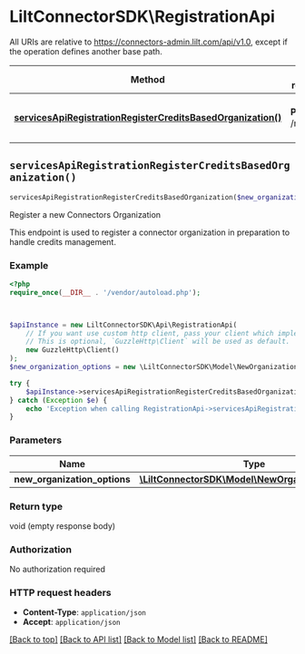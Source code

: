 # LiltConnectorSDK\RegistrationApi

All URIs are relative to https://connectors-admin.lilt.com/api/v1.0, except if the operation defines another base path.

| Method | HTTP request | Description |
| ------------- | ------------- | ------------- |
| [**servicesApiRegistrationRegisterCreditsBasedOrganization()**](RegistrationApi.md#servicesApiRegistrationRegisterCreditsBasedOrganization) | **POST** /register | Register a new Connectors Organization |


## `servicesApiRegistrationRegisterCreditsBasedOrganization()`

```php
servicesApiRegistrationRegisterCreditsBasedOrganization($new_organization_options)
```

Register a new Connectors Organization

This endpoint is used to register a connector organization in preparation to handle credits management.

### Example

```php
<?php
require_once(__DIR__ . '/vendor/autoload.php');



$apiInstance = new LiltConnectorSDK\Api\RegistrationApi(
    // If you want use custom http client, pass your client which implements `GuzzleHttp\ClientInterface`.
    // This is optional, `GuzzleHttp\Client` will be used as default.
    new GuzzleHttp\Client()
);
$new_organization_options = new \LiltConnectorSDK\Model\NewOrganizationOptions(); // \LiltConnectorSDK\Model\NewOrganizationOptions

try {
    $apiInstance->servicesApiRegistrationRegisterCreditsBasedOrganization($new_organization_options);
} catch (Exception $e) {
    echo 'Exception when calling RegistrationApi->servicesApiRegistrationRegisterCreditsBasedOrganization: ', $e->getMessage(), PHP_EOL;
}
```

### Parameters

| Name | Type | Description  | Notes |
| ------------- | ------------- | ------------- | ------------- |
| **new_organization_options** | [**\LiltConnectorSDK\Model\NewOrganizationOptions**](../Model/NewOrganizationOptions.md)|  | [optional] |

### Return type

void (empty response body)

### Authorization

No authorization required

### HTTP request headers

- **Content-Type**: `application/json`
- **Accept**: `application/json`

[[Back to top]](#) [[Back to API list]](../../README.md#endpoints)
[[Back to Model list]](../../README.md#models)
[[Back to README]](../../README.md)
